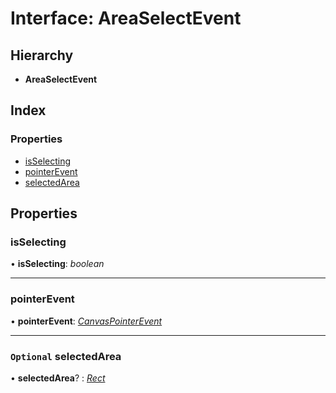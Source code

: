 # Interface: AreaSelectEvent

## Hierarchy

* **AreaSelectEvent**

## Index

### Properties

* [isSelecting](areaselectevent.md#isselecting)
* [pointerEvent](areaselectevent.md#pointerevent)
* [selectedArea](areaselectevent.md#optional-selectedarea)

## Properties

###  isSelecting

• **isSelecting**: *boolean*

___

###  pointerEvent

• **pointerEvent**: *[CanvasPointerEvent](../classes/canvaspointerevent.md)*

___

### `Optional` selectedArea

• **selectedArea**? : *[Rect](../classes/rect.md)*
